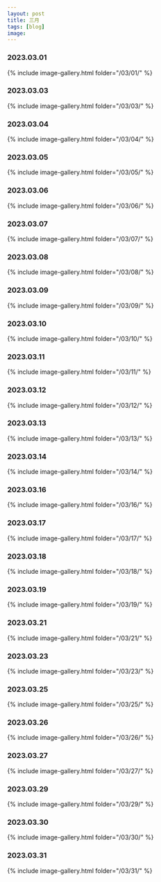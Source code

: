 ```yaml
---
layout: post
title: 三月
tags: [blog]
image: 
---
```


### 2023.03.01

{% include image-gallery.html folder="/03/01/" %}

### 2023.03.03

{% include image-gallery.html folder="/03/03/" %}

### 2023.03.04

{% include image-gallery.html folder="/03/04/" %}

### 2023.03.05

{% include image-gallery.html folder="/03/05/" %}

### 2023.03.06

{% include image-gallery.html folder="/03/06/" %}

### 2023.03.07

{% include image-gallery.html folder="/03/07/" %}

### 2023.03.08

{% include image-gallery.html folder="/03/08/" %}

### 2023.03.09

{% include image-gallery.html folder="/03/09/" %}

### 2023.03.10

{% include image-gallery.html folder="/03/10/" %}

### 2023.03.11

{% include image-gallery.html folder="/03/11/" %}

### 2023.03.12

{% include image-gallery.html folder="/03/12/" %}

### 2023.03.13

{% include image-gallery.html folder="/03/13/" %}

### 2023.03.14

{% include image-gallery.html folder="/03/14/" %}

### 2023.03.16

{% include image-gallery.html folder="/03/16/" %}

### 2023.03.17

{% include image-gallery.html folder="/03/17/" %}

### 2023.03.18

{% include image-gallery.html folder="/03/18/" %}

### 2023.03.19

{% include image-gallery.html folder="/03/19/" %}

### 2023.03.21

{% include image-gallery.html folder="/03/21/" %}

### 2023.03.23

{% include image-gallery.html folder="/03/23/" %}

### 2023.03.25

{% include image-gallery.html folder="/03/25/" %}

### 2023.03.26

{% include image-gallery.html folder="/03/26/" %}

### 2023.03.27

{% include image-gallery.html folder="/03/27/" %}

### 2023.03.29

{% include image-gallery.html folder="/03/29/" %}

### 2023.03.30

{% include image-gallery.html folder="/03/30/" %}

### 2023.03.31

{% include image-gallery.html folder="/03/31/" %}